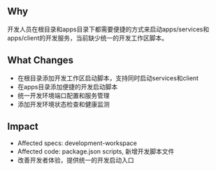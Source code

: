 ## Why
开发人员在根目录和apps目录下都需要便捷的方式来启动apps/services和apps/client的开发服务，当前缺少统一的开发工作区脚本。

## What Changes
- 在根目录添加开发工作区启动脚本，支持同时启动services和client
- 在apps目录添加便捷的开发启动脚本
- 统一开发环境端口配置和服务管理
- 添加开发环境状态检查和健康监测

## Impact
- Affected specs: development-workspace
- Affected code: package.json scripts, 新增开发脚本文件
- 改善开发者体验，提供统一的开发启动入口